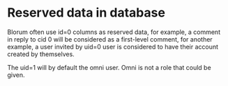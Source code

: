 # Reserved data in database

Blorum often use id=0 columns as reserved data, for example, a comment in reply to cid 0 will be considered as a first-level comment, for another example, a user invited by uid=0 user is considered to have their account created by themselves.


The uid=1 will by default the omni user. Omni is not a role that could be given. 